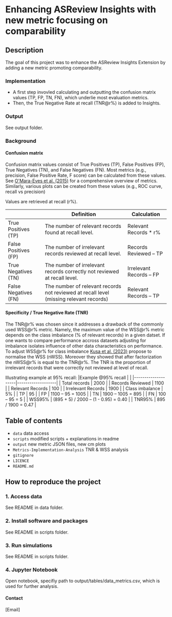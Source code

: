 
# Enhancing ASReview Insights with new metric focusing on comparability
###



## Description
The goal of this project was to enhance the ASReview Insights Extension by adding a new metric promoting comparability.

### Implementation 
- A first step invovled calculating and outputting the confusion matrix values (TP, FP, TN, FN), which underlie most evaluation metrics. 
- Then, the True Negative Rate at recall (TNR@r%) is added to Insights. 

### Output

See output folder.

### Background


#### Confusion matrix

Confusion matrix values consist of True Positives (TP), False Positives (FP), True Negatives (TN), and False Negatives (FN). Most metrics (e.g., precision, False Positive Rate, F score) can be calculated from these values. See [O'Mara-Eves et al. (2015)](https://systematicreviewsjournal.biomedcentral.com/articles/10.1186/2046-4053-4-5) for a comprehensive overview of metrics. Similarly, various plots can be created from these values (e.g., ROC curve, recall vs precision)

Values are retrieved at recall (r%).

|                      | Definition                                                                             | Calculation                     |   
|----------------------|----------------------------------------------------------------------------------------|---------------------------------|
| True Positives (TP)  | The number of relevant records found at recall level.                                  | Relevant Records * r%           |      
| False Positives (FP) | The number of irrelevant records reviewed at recall level.                             | Records Reviewed – TP           |
| True Negatives (TN)  | The number of irrelevant records correctly not reviewed at recall level.               | Irrelevant Records – FP         |  
| False Negatives (FN) | The number of relevant records not reviewed at recall level (missing relevant records) | Relevant Records – TP           | 


#### Specificity / True Negative Rate (TNR) 
 
The TNR@r% was chosen since it addresses a drawback of the commonly used WSS@r% metric. Namely, the maximum value of the WSS@r% metric depends on the class imbalance (% of relevant records) in a given datset. 
If one wants to compare performance accross datasets adjusting for imbalance isolates influence of other data characteristics on performance.
To adjust WSS@r% for class imbalance [Kusa et al. (2023)](https://www.sciencedirect.com/science/article/pii/S2667305323000182) propose to normalise the WSS (nWSS). Moreover they showed that after factorization the nWSS@r% is equal to the TNR@r%.
The TNR is the proportion of irrelevant records that were correctly not reviewed at level of recall.


Illustrating example at 95% recall:
|Example @95% recall     |                   |
|--------------------|-------------------|
| Total records 	 | 2000              |
| Records Reviewed	 | 1100              |
| Relevant Records 	 | 100               |
| Irrelevant Records | 1900              |
| Class imbalance 	 | 5%                |
| TP	             | 95                |
| FP	             | 1100 – 95 = 1005  |
| TN	             | 1900 – 1005 = 895 |
| FN	             | 100 – 95 = 5      |
| WSS95%	         | (895 + 5) / 2000 – (1 - 0.95) = 0.40 |
| TNR95%	         | 895 / 1900 = 0.47 |






## Table of contents

- `data` data access
- `scripts` modified scripts + explanations in readme
- `output` new metric JSON files, new cm plots 
- `Metrics-Implementation-Analysis` TNR & WSS analysis
- `gitignore`
- `LICENCE`
- `README.md`



## How to reproduce the project

### 1. Access data

See README in data folder.


### 2. Install software and packages

See README in scripts folder.

### 3. Run simulations

See README in scripts folder.

### 4. Jupyter Notebook

Open notebook, specifiy path to output/tables/data_metrics.csv, which is used for further analysis.


#### Contact 

[Email]


 


